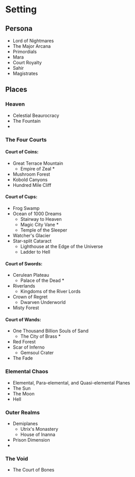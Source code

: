 # Setting

## Persona
  - Lord of Nightmares
  - The Major Arcana
  - Primordials
  - Mara
  - Court Royalty
  - Sahir
  - Magistrates

## Places

### Heaven
- Celestial Beaurocracy
- The Fountain
- 
### The Four Courts
#### Court of Coins: 
  - Great Terrace Mountain
    - Empire of Zeal *
  - Mushroom Forest
  - Kobold Canyons
  - Hundred Mile Cliff
#### Court of Cups: 
  - Frog Swamp
  - Ocean of 1000 Dreams
    - Stairway to Heaven
    - Magic City Vane *
    - Temple of the Sleeper
  - Watcher's Glacier
  - Star-split Cataract
    - Lighthouse at the Edge of the Universe
    - Ladder to Hell
#### Court of Swords: 
  - Cerulean Plateau
    - Palace of the Dead *
  - Riverlands
    - Kingdoms of the River Lords
  - Crown of Regret
    - Dwarven Underworld
  - Misty Forest
#### Court of Wands: 
  - One Thousand Billion Souls of Sand
    - The City of Brass *
  - Red Forest
  - Scar of Inferno
    - Gemsoul Crater
  - The Fade
  
    
### Elemental Chaos
- Elemental, Para-elemental, and Quasi-elemental Planes
- The Sun
- The Moon
- Hell

### Outer Realms
- Demiplanes
  - Utrix's Monastery
  - House of Inanna
- Prison Dimension
- 

### The Void
- The Court of Bones
